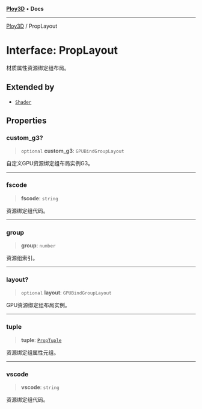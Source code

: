 [**Ploy3D**](../README.md) • **Docs**

***

[Ploy3D](../README.md) / PropLayout

# Interface: PropLayout

材质属性资源绑定组布局。

## Extended by

- [`Shader`](Shader.md)

## Properties

### custom\_g3?

> `optional` **custom\_g3**: `GPUBindGroupLayout`

自定义GPU资源绑定组布局实例G3。

***

### fscode

> **fscode**: `string`

资源绑定组代码。

***

### group

> **group**: `number`

资源组索引。

***

### layout?

> `optional` **layout**: `GPUBindGroupLayout`

GPU资源绑定组布局实例。

***

### tuple

> **tuple**: [`PropTuple`](PropTuple.md)

资源绑定组属性元组。

***

### vscode

> **vscode**: `string`

资源绑定组代码。
